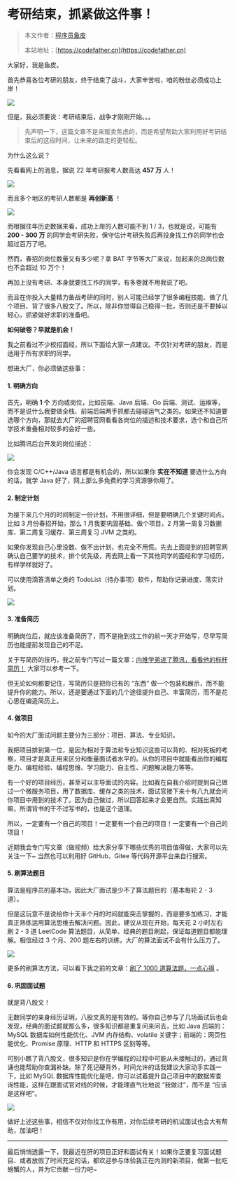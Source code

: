 # 考研结束，抓紧做这件事！

> 本文作者：[程序员鱼皮](https://yuyuanweb.feishu.cn/wiki/Abldw5WkjidySxkKxU2cQdAtnah)
>
> 本站地址：[https://codefather.cn](https://codefather.cn)

大家好，我是鱼皮。

首先恭喜各位考研的朋友，终于结束了战斗，大家辛苦啦，咱的粉丝必须成功上岸！

![](https://pic.yupi.icu/5563/202311061358011.png)

但是，我必须要说：考研结束后，战争才刚刚开始。。。

> 先声明一下，这篇文章不是来贩卖焦虑的，而是希望帮助大家利用好考研结束后的这段时间，让未来的路走的更轻松。

为什么这么说？

先看看网上的消息，据说 22 年考研报考人数高达 **457 万** 人！

![](https://pic.yupi.icu/5563/202311061358975.png)

而且多个地区的考研人数都是 **再创新高** ！

![](https://pic.yupi.icu/5563/202311061358991.png)

而根据往年历史数据来看，成功上岸的人数可能不到 1 / 3，也就是说，可能有 **200 - 300 万** 的同学会考研失败，保守估计考研失败后再投身找工作的同学也会超过百万了吧。

然而，春招的岗位数量又有多少呢？拿 BAT 字节等大厂来说，加起来的总岗位数也不会超过 10 万个！

再加上没有考研、本身就要找工作的同学，有多卷就不用我说了吧。

而且在你投入大量精力备战考研的同时，别人可能已经学了很多编程技能、做了几个项目、背了很多八股文了。所以，除非你觉得自己稳得一批，否则还是不要掉以轻心，抓紧做好求职的准备吧。

**如何破卷？早就是机会！**

我之前看过不少校招面经，所以下面给大家一点建议。不仅针对考研的朋友，而是适用于所有求职的同学。

想进大厂，你必须做这些事：

#### 1. 明确方向

首先，明确 **1 个** 方向或岗位，比如前端、Java 后端、Go 后端、测试、运维等，而不是说什么我要做全栈、前端后端两手抓都去碰碰运气之类的。如果还不知道要选哪个方向，那就去大厂的招聘官网看看各岗位的描述和技术要求，选个和自己所学技术重叠相对较多的会好一些。

比如腾讯后台开发的岗位描述：

![](https://pic.yupi.icu/5563/202311061358984.png)

你会发现 C/C++/Java 语言都是有机会的，所以如果你 **实在不知道** 要选什么方向的话，就学 Java 好了，网上那么多免费的学习资源够你用了。

#### 2. 制定计划

为接下来几个月的时间制定一份计划，不用很详细，但是要明确几个关键时间点。比如 3 月份春招开始，那么 1 月我要巩固基础、做个项目，2 月第一周复习数据库、第二周复习缓存、第三周复习 JVM 之类的。

如果你发现自己心里没数、做不出计划，也完全不用慌。先去上面提到的招聘官网确认自己要学的技术，排个优先级，再去网上看一下其他同学的面经和学习经历，有样学样就好了。

可以使用滴答清单之类的 TodoList（待办事项）软件，帮助你记录进度、落实计划。

![](https://pic.yupi.icu/5563/202311061358026.png)

#### 3. 准备简历

明确岗位后，就应该准备简历了，而不是拖到找工作的前一天才开始写，尽早写简历也能提前发现自己的不足。

关于写简历的技巧，我之前专门写过一篇文章：[内推学弟进了腾讯，看看他的标杆简历！](https://mp.weixin.qq.com/s?__biz=MzI1NDczNTAwMA==&mid=2247498320&idx=1&sn=8af54fb5f9fbcaea0b3f24d0ab45b31d&scene=21#wechat_redirect) 大家可以参考一下。

但无论如何都要记住，写简历只是把你已有的 “东西” 做一个包装和展示，而不能提升你的能力。所以，还是要通过下面的几个途径提升自己、丰富简历，而不是花心思在编造简历上。

#### 4. 做项目

如今的大厂面试问题主要分为三部分：项目、算法、专业知识。

我把项目排到第一位，是因为相对于算法和专业知识这些可以背的、相对死板的考察，项目才是真正用来区分和衡量面试者水平的。从你的项目中就能看出你的编程能力、编程经验、编程思维、学习能力、自主性、问题解决能力等等。

有一个好的项目经历，甚至可以主导面试的内容。比如我在自我介绍时提到自己做过一个微服务项目，用了数据库、缓存之类的技术，面试官接下来十有八九就会问你项目中用到的技术了。因为自己做过，所以回答起来才会更自然。实践出真知嘛，所谓背书的干不过写书的，也是这个道理。

所以，一定要有一个自己的项目！一定要有一个自己的项目！一定要有一个自己的项目！

近期我会专门写文章（做视频）给大家分享下哪些优秀的项目值得做，大家可以先关注一下~ 当然也可以利用好 GitHub、Gitee 等代码开源平台来自行搜索。

#### 5. 刷算法题目

算法是程序员的基本功，因此大厂面试是少不了算法题目的（基本每轮 2 - 3 道）。

但是这玩意不是说给你十天半个月的时间就能突击掌握的，而是要多加练习，才能真正熟练运用算法思维去解决问题。因此，建议从现在开始，每天花 2 小时左右刷 2 - 3 道 LeetCode 算法题目，从简单、经典的题目刷起，保证每道题目都能理解。相信经过 3 个月、200 题左右的训练，大厂的算法面试不会有什么压力了。

![](https://pic.yupi.icu/5563/202311061358000.png)

更多的刷算法方法，可以看下我之前的文章：[刷了 1000 道算法题，一点心得](https://mp.weixin.qq.com/s?__biz=MzI1NDczNTAwMA==&mid=2247496505&idx=1&sn=4bf3d2e7ddc7fe6c7bba4da6d174074c&scene=21#wechat_redirect) 。

#### 6. 巩固面试题

就是背八股文！

无数同学的亲身经历证明，八股文真的是有效的。等你自己参与了几场面试后也会发现，经典的面试题就那么多，很多知识都是重复问来问去，比如 Java 后端的：MySQL 数据库如何性能优化、JVM 内存结构、volatile 关键字；前端的：网页性能优化、Promise 原理、HTTP 和 HTTPS 区别等等。

可别小瞧了背八股文，很多知识是你在学编程的过程中可能从未接触过的，通过背诵也能帮助你查漏补缺。除了死记硬背外，时间允许的话我建议大家动手实践一下，比如 MySQL 数据库性能优化是吧，你可以试着提升自己项目中的数据库查询性能，这样在跟面试官对线的时候，才能理直气壮地说 “我做过”，而不是 “应该是这样吧”。

![](https://pic.yupi.icu/5563/202311061358466.png)

做好上述这些事，相信不仅对你找工作有用，对你后续考研的机试面试也会大有帮助，加油吧！



------


最后悄悄透露一下，我最近在肝的项目正好和面试有关！如果你正要复习面试题目、或者放假了时间充足的话，都欢迎参与体验我正在内测的新项目，做第一批吃螃蟹的人，并为它贡献一份力吧~